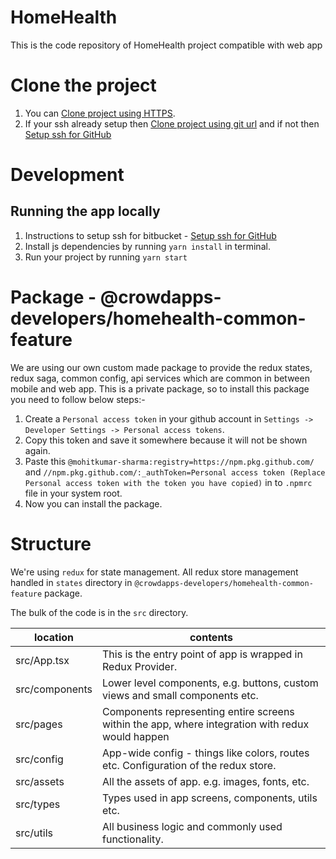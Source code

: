 # HomeHealth

This is the code repository of HomeHealth project compatible with web app

# Clone the project

1. You can [Clone project using HTTPS](https://github.com/mohitkumar-sharma/homehealth-react-front-end.git).
2. If your ssh already setup then [Clone project using git url](git@github.com:mohitkumar-sharma/homehealth-react-front-end.git) and if not then [Setup ssh for GitHub](https://docs.github.com/en/github/authenticating-to-github/generating-a-new-ssh-key-and-adding-it-to-the-ssh-agent)

# Development

## Running the app locally

1. Instructions to setup ssh for bitbucket - [Setup ssh for GitHub](https://docs.github.com/en/github/authenticating-to-github/generating-a-new-ssh-key-and-adding-it-to-the-ssh-agent)
2. Install js dependencies by running `yarn install` in terminal.
3. Run your project by running `yarn start`

# Package - @crowdapps-developers/homehealth-common-feature

We are using our own custom made package to provide the redux states, redux saga, common config, api services which are common in between mobile and web app. This is a private package, so to install this package you need to follow below steps:-

1. Create a `Personal access token` in your github account in `Settings -> Developer Settings -> Personal access tokens`.
2. Copy this token and save it somewhere because it will not be shown again.
3. Paste this `@mohitkumar-sharma:registry=https://npm.pkg.github.com/` and `//npm.pkg.github.com/:_authToken=Personal access token (Replace Personal access token with the token you have copied)` in to `.npmrc` file in your system root.
4. Now you can install the package.

# Structure

We're using `redux` for state management. All redux store management handled in `states` directory in `@crowdapps-developers/homehealth-common-feature` package.

The bulk of the code is in the `src` directory.

| location       | contents                                                                                         |
| -------------- | ------------------------------------------------------------------------------------------------ |
| src/App.tsx    | This is the entry point of app is wrapped in Redux Provider.                                     |
| src/components | Lower level components, e.g. buttons, custom views and small components etc.                     |
| src/pages      | Components representing entire screens within the app, where integration with redux would happen |
| src/config     | App-wide config - things like colors, routes etc. Configuration of the redux store.              |
| src/assets     | All the assets of app. e.g. images, fonts, etc.                                                  |
| src/types      | Types used in app screens, components, utils etc.                                                |
| src/utils      | All business logic and commonly used functionality.                                              |
